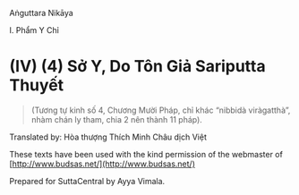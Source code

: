 Aṅguttara Nikāya

I. Phẩm Y Chỉ

# (IV) (4) Sở Y, Do Tôn Giả Sariputta Thuyết

> (Tương tự kinh số 4, Chương Mười Pháp, chỉ khác “nibbidà viràgatthà”, nhàm chán ly tham, chia 2 nên thành 11 pháp).

Translated by: Hòa thượng Thích Minh Châu dịch Việt

These texts have been used with the kind permission of the webmaster of [http://www.budsas.net/](http://www.budsas.net/)

Prepared for SuttaCentral by Ayya Vimala.